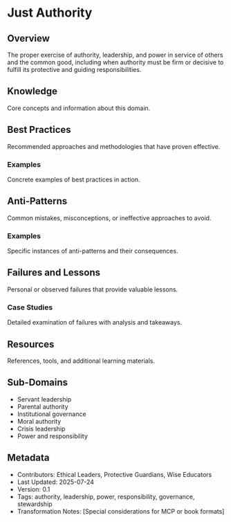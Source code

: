 # Just Authority

## Overview
The proper exercise of authority, leadership, and power in service of others and the common good, including when authority must be firm or decisive to fulfill its protective and guiding responsibilities.

## Knowledge
Core concepts and information about this domain.

## Best Practices
Recommended approaches and methodologies that have proven effective.

### Examples
Concrete examples of best practices in action.

## Anti-Patterns
Common mistakes, misconceptions, or ineffective approaches to avoid.

### Examples
Specific instances of anti-patterns and their consequences.

## Failures and Lessons
Personal or observed failures that provide valuable lessons.

### Case Studies
Detailed examination of failures with analysis and takeaways.

## Resources
References, tools, and additional learning materials.

## Sub-Domains
- Servant leadership
- Parental authority
- Institutional governance
- Moral authority
- Crisis leadership
- Power and responsibility

## Metadata
- Contributors: Ethical Leaders, Protective Guardians, Wise Educators
- Last Updated: 2025-07-24
- Version: 0.1
- Tags: authority, leadership, power, responsibility, governance, stewardship
- Transformation Notes: [Special considerations for MCP or book formats] 